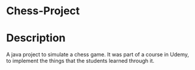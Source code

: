 # Chess-Project

<h1>Description</h1>
<p>A java project to simulate a chess game. It was part of a course in Udemy, to implement the things that the students learned through it.</p>
